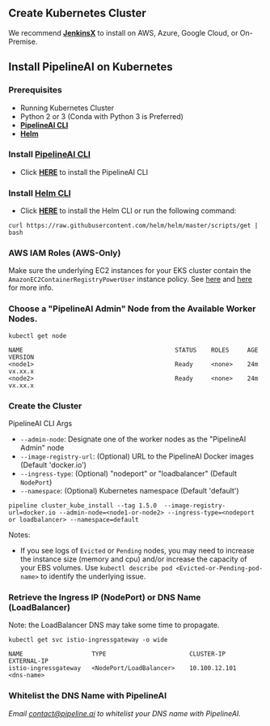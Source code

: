 ## Create Kubernetes Cluster
We recommend [**JenkinsX**](https://jenkins-x.io/getting-started/create-cluster/) to install on AWS, Azure, Google Cloud, or On-Premise.

## Install PipelineAI on Kubernetes
### Prerequisites
* Running Kubernetes Cluster
* Python 2 or 3 (Conda with Python 3 is Preferred)
* [**PipelineAI CLI**]()
* [**Helm**](https://docs.helm.sh/using_helm/#installing-helm)

### Install [PipelineAI CLI](../README.md#install-pipelinecli)
* Click [**HERE**](../README.md#install-pipelinecli) to install the PipelineAI CLI

### Install [Helm CLI](https://docs.helm.sh/using_helm/#installing-helm)
* Click [**HERE**](https://docs.helm.sh/using_helm/#installing-helm) to install the Helm CLI or run the following command:
```
curl https://raw.githubusercontent.com/helm/helm/master/scripts/get | bash
```

### AWS IAM Roles (AWS-Only)
Make sure the underlying EC2 instances for your EKS cluster contain the `AmazonEC2ContainerRegistryPowerUser` instance policy.   See [here](https://aws.amazon.com/blogs/security/easily-replace-or-attach-an-iam-role-to-an-existing-ec2-instance-by-using-the-ec2-console/) and [here](https://eksworkshop.com/logging/prereqs/) for more info.

### Choose a "PipelineAI Admin" Node from the Available Worker Nodes.
```
kubectl get node

NAME                                          STATUS    ROLES     AGE       VERSION
<node1>                                       Ready     <none>    24m       vx.xx.x
<node2>                                       Ready     <none>    24m       vx.xx.x
```

### Create the Cluster 
PipelineAI CLI Args
* `--admin-node`:  Designate one of the worker nodes as the "PipelineAI Admin" node
* `--image-registry-url`:  (Optional) URL to the PipelineAI Docker images (Default 'docker.io')
* `--ingress-type`:  (Optional) "nodeport" or "loadbalancer" (Default `NodePort`)
* `--namespace`: (Optional) Kubernetes namespace (Default 'default')
```
pipeline cluster_kube_install --tag 1.5.0  --image-registry-url=docker.io --admin-node=<node1-or-node2> --ingress-type=<nodeport or loadbalancer> --namespace=default
```
Notes:  
* If you see logs of `Evicted` or `Pending` nodes, you may need to increase the instance size (memory and cpu) and/or increase the capacity of your EBS volumes.  Use `kubectl describe pod <Evicted-or-Pending-pod-name>` to identify the underlying issue.


### Retrieve the Ingress IP (NodePort) or DNS Name (LoadBalancer) 
Note: the LoadBalancer DNS may take some time to propagate.
```
kubectl get svc istio-ingressgateway -o wide

NAME                   TYPE                       CLUSTER-IP      EXTERNAL-IP  
istio-ingressgateway   <NodePort/LoadBalancer>    10.100.12.101   <dns-name>
```

### Whitelist the DNS Name with PipelineAI
_Email [contact@pipeline.ai](mailto:contact@pipeline.ai) to whitelist your DNS name with PipelineAI._
